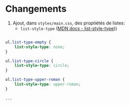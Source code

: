 # Changements

 1. Ajout, dans `styles/main.css`, des proptiétés de listes:
    - `list-style-type` ([MDN docs - list-style-type](https://developer.mozilla.org/fr/docs/Web/CSS/list-style-type)))

```css

ul.list-type-empty {
    list-style-type: none;
}

ul.list-type-circle {
    list-style-type: circle;
}

ol.list-type-upper-roman {
    list-style-type: upper-roman;
}

...

 